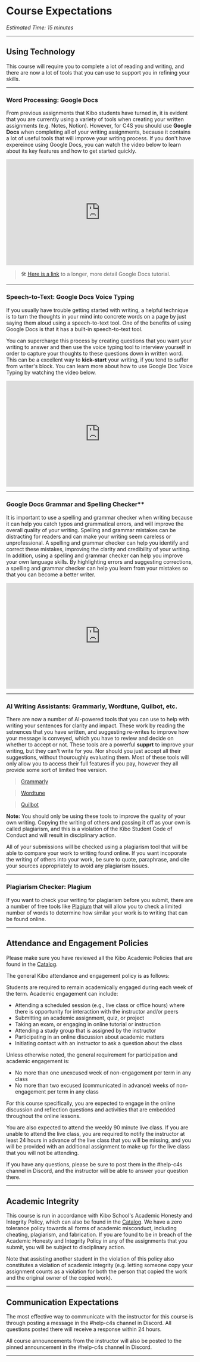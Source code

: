 # Course Expectations
*Estimated Time: 15 minutes* 

---

## Using Technology

This course will require you to complete a lot of reading and writing, and there are now a lot of tools that you can use to support you in refining your skills. 

---

### Word Processing: Google Docs

From previous assignments that Kibo students have turned in, it is evident that you are currently using a variety of tools when creating your written assignments (e.g. Notes, Notion). However, for C4S you should use **Google Docs** when completing all of your writing assignments, because it contains a lot of useful tools that will improve your writing process. If you don't have expereince using Google Docs, you can watch the video below to learn about its key features and how to get started quickly. 



<div style="position: relative; padding-bottom: 56.25%; height: 0;"><iframe src="https://www.youtube.com/embed/z9i_h-WMQ68" title="YouTube video player" frameborder="0" allow="accelerometer; autoplay; clipboard-write; encrypted-media; gyroscope; picture-in-picture" allowfullscreen style="position: absolute; top: 0; left: 0; width: 100%; height: 100%;"></iframe></div>

> 🛠 [Here is a link](https://www.youtube.com/watch?v=RzNVGQYOmFk) to a longer, more detail Google Docs tutorial.

---

### Speech-to-Text: Google Docs Voice Typing

If you usually have trouble getting started with writing, a helpful technique is to turn the thoughts in your mind into concrete words on a page by just saying them aloud using a speech-to-text tool. One of the benefits of using Google Docs is that it has a built-in speech-to-text tool. 

You can supercharge this process by creating questions that you want your writing to answer and then use the voice typing tool to interview yourself in order to capture your thoughts to these questions down in written word. This can be a excellent way to **kick-start** your writing, if you tend to suffer from writer's block. You can learn more about how to use Google Doc Voice Typing by watching the video below.


<div style="position: relative; padding-bottom: 56.25%; height: 0;"><iframe src="https://www.youtube.com/embed/LIz9UWi5z4w" title="YouTube video player" frameborder="0" allow="accelerometer; autoplay; clipboard-write; encrypted-media; gyroscope; picture-in-picture" allowfullscreen style="position: absolute; top: 0; left: 0; width: 100%; height: 100%;"></iframe></div>

---

### Google Docs Grammar and Spelling Checker**

It is important to use a spelling and grammar checker when writing because it can help you catch typos and grammatical errors, and will improve the overall quality of your writing. Spelling and grammar mistakes can be distracting for readers and can make your writing seem careless or unprofessional. A spelling and grammar checker can help you identify and correct these mistakes, improving the clarity and credibility of your writing. In addition, using a spelling and grammar checker can help you improve your own language skills. By highlighting errors and suggesting corrections, a spelling and grammar checker can help you learn from your mistakes so that you can become a better writer.



<div style="position: relative; padding-bottom: 56.25%; height: 0;"><iframe src="https://www.youtube.com/embed/jFVJve3Y4sY" title="YouTube video player" frameborder="0" allow="accelerometer; autoplay; clipboard-write; encrypted-media; gyroscope; picture-in-picture" allowfullscreen style="position: absolute; top: 0; left: 0; width: 100%; height: 100%;"></iframe></div>

---

### AI Writing Assistants: Grammarly, Wordtune, Quilbot, etc.

There are now a number of AI-powered tools that you can use to help with writing your sentences for clarity and impact. These work by reading the setnences that you have written, and suggesting re-writes to improve how your message is conveyed, which you have to review and decide on whether to accept or not. These tools are a powerful **supprt** to improve your writing, but they can't write for you. Nor should you just accept all their suggestions, without thouroughly evaluating them. Most of these tools will only allow you to access their full features if you pay, however they all provide some sort of limited free version.

> [Grammarly](https:www.grammarly.com)

> [Wordtune](https://www.wordtune.com/)

> [Quilbot](https://quillbot.com/)

**Note:** You should only be using these tools to improve the quality of your own writing. Copying the writing of others and passing it off as your own is called plagiarism, and this is a violation of the Kibo Student Code of Conduct and will result in disciplinary action. 

All of your submissions will be checked using a plagiarism tool that will be able to compare your work to writing found online. If you want incoporate the writing of others into your work, be sure to quote, paraphrase, and cite your sources appropriately to avoid any plagiarism issues. 

---

### Plagiarism Checker: Plagium

If you want to check your writing for plagiarism before you submit, there are a number of free tools like [Plagium](https://www.plagium.com/en/plagiarismchecker) that will allow you to check a limited number of words to determine how similar your work is to writing that can be found online.

---
## Attendance and Engagement Policies

Please make sure you have reviewed all the Kibo Academic Policies that are found in the [Catalog](https://bit.ly/ks-catalog-oct2022).

The general Kibo attendance and engagement policy is as follows:

Students are required to remain academically engaged during each week of the term. Academic engagement can include:
- Attending a scheduled session (e.g., live class or office hours) where there is opportunity for interaction with the instructor and/or peers
- Submitting an academic assignment, quiz, or project
- Taking an exam, or engaging in online tutorial or instruction
- Attending a study group that is assigned by the instructor
- Participating in an online discussion about academic matters
- Initiating contact with an instructor to ask a question about the class

Unless otherwise noted, the general requirement for participation and academic engagement is:
- No more than one unexcused week of non-engagement per term in any class
- No more than two excused (communicated in advance) weeks of non-engagement per term in any class

For this course specifically, you are expected to engage in the online discussion and reflection questions and activities that are embedded throughout the online lessons. 

You are also expected to attend the weekly 90 minute live class. If you are unable to attend the live class, you are required to notify the instructor at least 24 hours in advance of the live class that you will be missing, and you will be provided with an additional assignment to make up for the live class that you will not be attending. 

If you have any questions, please be sure to post them in the #help-c4s channel in Discord, and the instructor will be able to answer your question there.

---
## Academic Integrity

This course is run in accordance with Kibo School's Academic Honesty and Integrity Policy, which can also be found in the [Catalog](https://bit.ly/ks-catalog-oct2022). We have a zero tolerance policy towards all forms of academic misconduct, including cheating, plagiarism, and fabrication. If you are found to be in breach of the Academic Honesty and Integrity Policy in any of the assignments that you submit, you will be subject to disciplinary action. 

Note that assisting another student in the violation of this policy also constitutes a violation of academic integrity (e.g. letting someone copy your assignment counts as a violation for both the person that copied the work and the original owner of the copied work).

---
## Communication Expectations

The most effective way to communicate with the instructor for this course is through posting a message in the #help-c4s channel in Discord. All questions posted there will receive a response within 24 hours. 

All course announcements from the instructor will also be posted to the pinned announcement in the #help-c4s channel in Discord.

---
